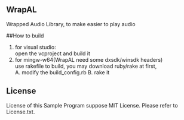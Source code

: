 ## WrapAL
Wrapped Audio Library, to make easier to play audio

##How to build
1. for visual studio:  
open the vcproject and build it
2. for mingw-w64(WrapAL need some dxsdk/winsdk headers)  
use rakefile to build, you may download ruby/rake at first,  
A. modify the build_config.rb 
B. rake it

## License
License of this Sample Program suppose MIT License.
Please refer to License.txt.
